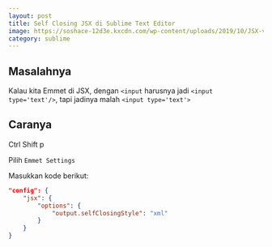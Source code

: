 ```yaml
---
layout: post
title: Self Closing JSX di Sublime Text Editor
image: https://soshace-12d3e.kxcdn.com/wp-content/uploads/2019/10/JSX-vs-HTML-inside.jpg
category: sublime
---
```


## Masalahnya

Kalau kita Emmet di JSX, dengan `<input` harusnya jadi `<input type='text'/>`, tapi jadinya malah `<input type='text'>`

## Caranya

Ctrl Shift p

Pilih `Emmet Settings`

Masukkan kode berikut:

```json
"config": {
	"jsx": {
		"options": {
			"output.selfClosingStyle": "xml"
		}
	}
}
```